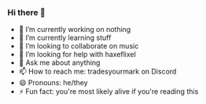 ### Hi there 👋

- 🔭 I’m currently working on nothing
- 🌱 I’m currently learning stuff
- 👯 I’m looking to collaborate on music
- 🤔 I’m looking for help with haxeflixel
- 💬 Ask me about anything
- 📫 How to reach me: tradesyourmark on Discord
- 😄 Pronouns: he/they
- ⚡ Fun fact: you're most likely alive if you're reading this
